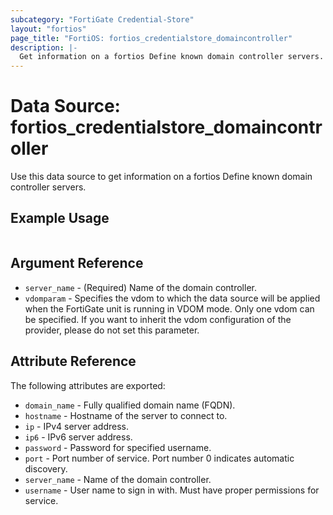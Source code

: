 ```yaml
---
subcategory: "FortiGate Credential-Store"
layout: "fortios"
page_title: "FortiOS: fortios_credentialstore_domaincontroller"
description: |-
  Get information on a fortios Define known domain controller servers.
---
```


# Data Source: fortios_credentialstore_domaincontroller
Use this data source to get information on a fortios Define known domain controller servers.


## Example Usage

```hcl

```

## Argument Reference

* `server_name` - (Required) Name of the domain controller.
* `vdomparam` - Specifies the vdom to which the data source will be applied when the FortiGate unit is running in VDOM mode. Only one vdom can be specified. If you want to inherit the vdom configuration of the provider, please do not set this parameter.

## Attribute Reference

The following attributes are exported:

* `domain_name` - Fully qualified domain name (FQDN).
* `hostname` - Hostname of the server to connect to.
* `ip` - IPv4 server address.
* `ip6` - IPv6 server address.
* `password` - Password for specified username.
* `port` - Port number of service. Port number 0 indicates automatic discovery.
* `server_name` - Name of the domain controller.
* `username` - User name to sign in with. Must have proper permissions for service.
